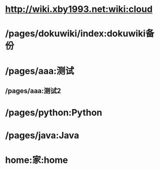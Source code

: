 # http://wiki.xby1993.net:wiki:cloud
# /pages/dokuwiki/index:dokuwiki备份
# /pages/aaa:测试
## /pages/aaa:测试2
# /pages/python:Python
# /pages/java:Java
# home:家:home